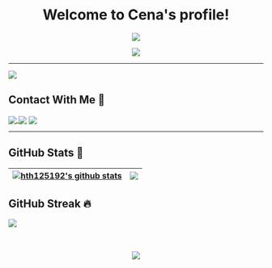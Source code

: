 <h1 align="center">
  Welcome to Cena's profile!
</h1>

<p align="center">
  <img src="https://readme-typing-svg.herokuapp.com?lines=%E2%8C%A8+Hello+!!!;%E2%8C%A8+My+name+is+Cena+%F0%9F%98%98;%E2%8C%A8+I%E2%80%99m+studying+at+HUIT;%E2%8C%A8+Reach+me+via+Email%2C+Facebook%2C...+below;%F0%9F%90%A7+%F0%9F%90%A7+%F0%9F%90%A7&center=true&width=700&height=45&color=009900&vCenter=true&size=20">
</p>

<p align="center">
  <a href="https://fb.com/tunguyenn261"><img src="https://64.media.tumblr.com/0f313b991cfd6cc33a47a9d5a6de5d8d/tumblr_inline_pbw9rzbnsa1rt2432_500.gifv"></a>
</p>

---

[![](https://komarev.com/ghpvc/?username=cena261&color=brightgreen&style=plastic)](https://github.com/cena261)

## Contact With Me 👀

<a href="https://github.com/cena261" target="blank">
  <img align="center" src="https://img.shields.io/badge/-Kh%C3%A1nh%20T%C3%BA-1C1C1C?logo=github&logoColor=white" />
</a>
<a href="https://fb.com/tunguyenn261" target="blank"><img align="center" src="https://img.shields.io/badge/-Kh%C3%A1nh%20T%C3%BA-1C1C1C?logo=facebook&logoColor=white" /></a>
<a href="https://discord.com/n_cena" target="blank"><img align="center" src="https://img.shields.io/badge/-Cena-436EEE?logo=discord&logoColor=white" /></a>

---

## GitHub Stats ️🎯

| <a href="https://github.com/cena261?tab=repositories"><img align="center" src="https://github-readme-stats.vercel.app/api?username=cena261&show_icons=true&include_all_commits=true&count_private=true&theme=chartreuse-dark" alt="hth125192's github stats" /></a> | <a href="https://github.com/cena261?tab=repositories"><img align="center" src="https://github-readme-stats.vercel.app/api/top-langs/?username=cena261&langs_count=10&layout=compact&theme=chartreuse-dark" /></a> |
| ------------- | ------------- |

## GitHub Streak 🔥

[![](https://github-readme-streak-stats.herokuapp.com/?user=cena261&theme=chartreuse-dark)](https://github.com/cena261?tab=repositories)


<br />
<br />

<div align="center">
    <a href="https://github.com/cena261"><img src="https://img.shields.io/badge/COPYRIGHT-CENA-red?style=for-the-badge&labelColor=f5b0b0" /></a>

</div>
